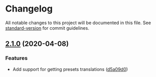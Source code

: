 # Changelog

All notable changes to this project will be documented in this file. See [standard-version](https://github.com/conventional-changelog/standard-version) for commit guidelines.

## [2.1.0](https://github.com/digidem/mapeo-settings/compare/v2.0.3...v2.1.0) (2020-04-08)


### Features

* Add support for getting presets translations ([d5a09d0](https://github.com/digidem/mapeo-settings/commit/d5a09d0f31050e336e5e77d611051ed855dbd3ec))
